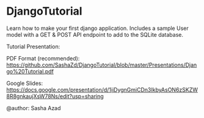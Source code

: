 # DjangoTutorial
Learn how to make your first django application. Includes a sample User model with a GET &amp; POST API endpoint to add to the SQLite database. 


Tutorial Presentation: 

PDF Format (recommended): https://github.com/SashaZd/DjangoTutorial/blob/master/Presentations/Django%20Tutorial.pdf

Google Slides: https://docs.google.com/presentation/d/1ijDygnGmiCDn3IkbyAsON6zSKZW8R8gnkaujXsW78Ns/edit?usp=sharing

@author: Sasha Azad

